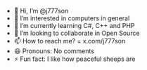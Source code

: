 - 👋 Hi, I’m @j777son
- 👀 I’m interested in computers in general
- 🌱 I’m currently learning C#, C++ and PHP
- 💞️ I’m looking to collaborate in Open Source
- 📫 How to reach me? = x.com/j777son
- 😄 Pronouns: No comments
- ⚡ Fun fact: I like how peaceful sheeps are

<!---
j777son/j777son is a ✨ special ✨ repository because its `README.md` (this file) appears on your GitHub profile.
You can click the Preview link to take a look at your changes.
--->
